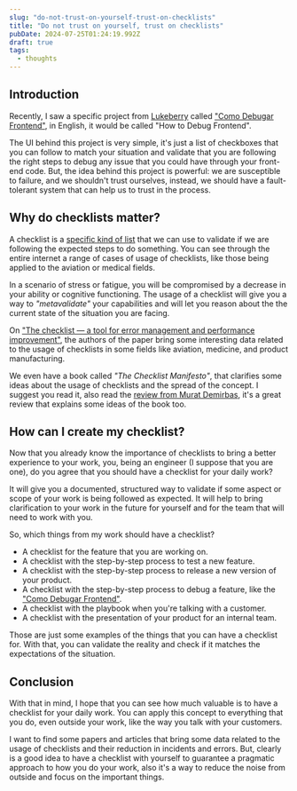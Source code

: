 ```yaml
---
slug: "do-not-trust-on-yourself-trust-on-checklists"
title: "Do not trust on yourself, trust on checklists"
pubDate: 2024-07-25T01:24:19.992Z
draft: true
tags:
  - thoughts
---
```


## Introduction

Recently, I saw a specific project from [Lukeberry](https://x.com/LukeberryPi) called ["Como Debugar Frontend"](https://como-debugar-frontend.vercel.app/), in English, it would be called "How to Debug Frontend".

The UI behind this project is very simple, it's just a list of checkboxes that you can follow to match your situation
and validate that you are following the right steps to debug any issue that you could have through your front-end code.
But, the idea behind this project is powerful: we are susceptible to failure, and we shouldn't trust ourselves, instead,
we should have a fault-tolerant system that can help us to trust in the process.

## Why do checklists matter?

A checklist is a [specific kind of list](https://noghartt.dev/blog/the-awesomeness-of-lists) that we can use to validate if we are following the expected steps to do something.
You can see through the entire internet a range of cases of usage of checklists, like those being applied to the
aviation or medical fields.

In a scenario of stress or fatigue, you will be compromised by a decrease in your ability or cognitive functioning. The
usage of a checklist will give you a way to _"metavalidate"_ your capabilities and will let you reason about the
the current state of the situation you are facing.

On ["The checklist — a tool for error management and performance improvement"](https://www.ucl.ac.uk/anaesthesia/sites/anaesthesia/files/hales-2006.pdf), the authors of the paper bring some interesting data related to the
usage of checklists in some fields like aviation, medicine, and product manufacturing.

We even have a book called _"The Checklist Manifesto"_, that clarifies some ideas about the usage of checklists and the
spread of the concept. I suggest you read it, also read the [review from Murat Demirbas](http://muratbuffalo.blogspot.com/2024/01/the-checklist-manifesto-dr-atul-gawande.html), it's a great review that explains some ideas of the book too.

## How can I create my checklist?

Now that you already know the importance of checklists to bring a better experience to your work, you, being an engineer (I suppose that you are one), do you agree that you should have a checklist for your daily work?

It will give you a documented, structured way to validate if some aspect or scope of your work is being followed as expected.
It will help to bring clarification to your work in the future for yourself and for the team that will need to work with you.

So, which things from my work should have a checklist?

- A checklist for the feature that you are working on.
- A checklist with the step-by-step process to test a new feature.
- A checklist with the step-by-step process to release a new version of your product.
- A checklist with the step-by-step process to debug a feature, like the ["Como Debugar Frontend"](https://como-debugar-frontend.vercel.app/).
- A checklist with the playbook when you're talking with a customer.
- A checklist with the presentation of your product for an internal team.

Those are just some examples of the things that you can have a checklist for. With that, you can validate
the reality and check if it matches the expectations of the situation.

## Conclusion

With that in mind, I hope that you can see how much valuable is to have a checklist for your daily work.
You can apply this concept to everything that you do, even outside your work, like the way you talk with your customers.

I want to find some papers and articles that bring some data related to the usage of checklists and their reduction
in incidents and errors. But, clearly is a good idea to have a checklist with yourself to guarantee
a pragmatic approach to how you do your work, also it's a way to reduce the noise from outside and focus on the important things.
